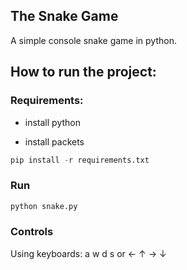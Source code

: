 ## The Snake Game

A simple console snake game in python.

## How to run the project:

### Requirements:

* install python

* install packets
```python
pip install -r requirements.txt
```
### Run
```python
python snake.py
```

### Controls
Using keyboards: a w d s or ← ↑ → ↓